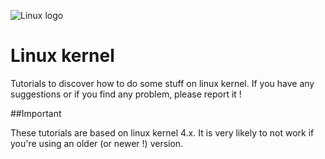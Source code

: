 ![Linux logo](http://blog.guillaume-gomez.fr/blog/linux-kernel-logo.png)

Linux kernel
============

Tutorials to discover how to do some stuff on linux kernel. If you have any suggestions or if you find any problem, please report it !

##Important

These tutorials are based on linux kernel 4.x. It is very likely to not work if you're using an older (or newer !) version.
